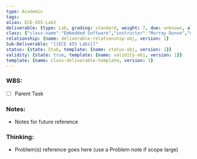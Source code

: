 ```yaml
---
type: Academic
tags: 
alias: ECE-455-Lab2
deliverable: {type: Lab, grading: standard, weight: 7, due: unknown, alias: ECE-455-L2, template: {name: deliverable-obj, version: 1}}
class: {"class-name":"Embedded Software","instructor":"Murray Dunne","medium":"In Person","start-date":"2023-05-08","university":"University of Waterloo","class-alias":"ECE-455","template":{"name":"class-uni-obj","version":1}}
relationship: {name: deliverable-relationship-obj, version: 1}
Sub-Deliverable: "[[ECE 455 Labs]]"
status: {state: Stub, template: {name: status-obj, version: 1}}
validity: {state: true, template: {name: validity-obj, version: 1}}
template: {name: class-deliverable-template, version: 1}
---
```


### WBS: 

- [ ] Parent Task

### Notes:

- Notes for future reference

### Thinking:

- Problem(s) reference goes here (use a Problem note if scope large)